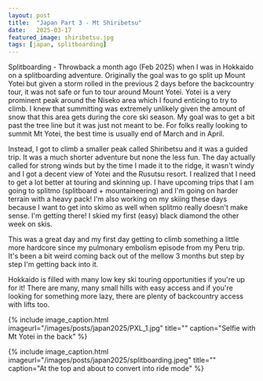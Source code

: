 ```yaml
---
layout: post
title:  "Japan Part 3 - Mt Shiribetsu"
date:   2025-03-17
featured_image: shiribetsu.jpg
tags: [japan, splitboarding]
---
```


Splitboarding - Throwback a month ago (Feb 2025) when I was in Hokkaido on a splitboarding adventure. Originally the goal was to go split up Mount Yotei but given a storm rolled in the previous 2 days before the backcountry tour, it was not safe or fun to tour around Mount Yotei. Yotei is a very prominent peak around the Niseko area which I found enticing to try to climb. I knew that summitting was extremely unlikely given the amount of snow that this area gets during the core ski season. My goal was to get a bit past the tree line but it was just not meant to be. For folks really looking to summit Mt Yotei, the best time is usually end of March and in April.

<!--more-->

Instead, I got to climb a smaller peak called Shiribetsu and it was a guided trip. It was a much shorter adventure but none the less fun. The day actually called for strong winds but by the time I made it to the ridge, it wasn't windy and I got a decent view of Yotei and the Rusutsu resort. I realized that I need to get a lot better at touring and skinning up. I have upcoming trips that I am going to splitmo (splitboard + mountaineering) and I'm going on harder terrain with a heavy pack! I'm also working on my skiing these days because I want to get into skimo as well when splitmo really doesn't make sense. I'm getting there! I skied my first (easy) black diamond the other week on skis.

This was a great day and my first day getting to climb something a little more hardcore since my pulmonary embolism episode from my Peru trip. It's been a bit weird coming back out of the mellow 3 months but step by step I'm getting back into it.

Hokkaido is filled with many low key ski touring opportunities if you're up for it! There are many, many small hills with easy access and if you're looking for something more lazy, there are plenty of backcountry access with lifts too.

{% include image_caption.html imageurl="/images/posts/japan2025/PXL_1.jpg" title="" caption="Selfie with Mt Yotei in the back" %}

{% include image_caption.html imageurl="/images/posts/japan2025/splitboarding.jpeg" title="" caption="At the top and about to convert into ride mode" %}
